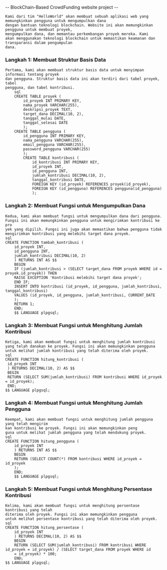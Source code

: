 -- BlockChain-Based CrowdFunding website project --
    
    Kami dari tim "HelloWorld" akan membuat sebuah aplikasi web yang memungkinkan pengguna untuk mengumpulkan dana
    dengan bantuan teknologi blockchain. Website ini akan memungkinkan pengguna untuk membuat proyek, 
    mengumpulkan dana, dan memantau perkembangan proyek mereka. Kami
    akan menggunakan teknologi blockchain untuk memastikan keamanan dan transparansi dalam pengumpulan
    dana.

### Langkah 1: Membuat Struktur Basis Data
    Pertama, kami akan membuat struktur basis data untuk menyimpan informasi tentang proyek
    dan pengguna. Struktur basis data ini akan terdiri dari tabel proyek, tabel
    pengguna, dan tabel kontribusi.
        sql
        CREATE TABLE proyek (
            id_proyek INT PRIMARY KEY,
            nama_proyek VARCHAR(255),
            deskripsi_proyek TEXT,
            target_dana DECIMAL(10, 2),
            tanggal_mulai DATE,
            tanggal_selesai DATE
            );
        CREATE TABLE pengguna (
            id_pengguna INT PRIMARY KEY,
            nama_pengguna VARCHAR(255),
            email_pengguna VARCHAR(255),
            password_pengguna VARCHAR(255)
            );
            CREATE TABLE kontribusi (
                id_kontribusi INT PRIMARY KEY,
                id_proyek INT,
                id_pengguna INT,
                jumlah_kontribusi DECIMAL(10, 2),
                tanggal_kontribusi DATE,
                FOREIGN KEY (id_proyek) REFERENCES proyek(id_proyek),
                FOREIGN KEY (id_pengguna) REFERENCES pengguna(id_pengguna)
                );

### Langkah 2: Membuat Fungsi untuk Mengumpulkan Dana
    Kedua, kami akan membuat fungsi untuk mengumpulkan dana dari pengguna. Fungsi ini akan memungkinkan pengguna untuk mengirimkan kontribusi ke pro
    yek yang dipilih. Fungsi ini juga akan memastikan bahwa pengguna tidak mengirimkan kontribusi yang melebihi target dana proyek.
    sql
    CREATE FUNCTION tambah_kontribusi (
        id_proyek INT,
        id_pengguna INT,
        jumlah_kontribusi DECIMAL(10, 2)
        ) RETURNS INT AS $$
        BEGIN
        IF (jumlah_kontribusi > (SELECT target_dana FROM proyek WHERE id = proyek.id_proyek)) THEN
        RAISE EXCEPTION 'Kontribusi melebihi target dana proyek';
        END IF;
        INSERT INTO kontribusi (id_proyek, id_pengguna, jumlah_kontribusi, tanggal_kontribusi)
        VALUES (id_proyek, id_pengguna, jumlah_kontribusi, CURRENT_DATE
        );
        RETURN 1;
        END;
        $$ LANGUAGE plpgsql;
### Langkah 3: Membuat Fungsi untuk Menghitung Jumlah Kontribusi
    Ketiga, kami akan membuat fungsi untuk menghitung jumlah kontribusi yang telah danakan ke proyek. Fungsi ini akan memungkinkan pengguna
    untuk melihat jumlah kontribusi yang telah diterima oleh proyek.
    sql
    CREATE FUNCTION hitung_kontribusi (
     id_proyek INT
     ) RETURNS DECIMAL(10, 2) AS $$
     BEGIN
     RETURN (SELECT SUM(jumlah_kontribusi) FROM kontribusi WHERE id_proyek = id_proyek);
     END;
    $$ LANGUAGE plpgsql;
### Langkah 4: Membuat Fungsi untuk Menghitung Jumlah Pengguna
    Keempat, kami akan membuat fungsi untuk menghitung jumlah pengguna yang telah mengirim
    kan kontribusi ke proyek. Fungsi ini akan memungkinkan peng
    guna untuk melihat jumlah pengguna yang telah mendukung proyek.
    sql
    CREATE FUNCTION hitung_pengguna (
        id_proyek INT
        ) RETURNS INT AS $$
        BEGIN
        RETURN (SELECT COUNT(*) FROM kontribusi WHERE id_proyek = id_proyek
        );
        END;
        $$ LANGUAGE plpgsql;
### Langkah 5: Membuat Fungsi untuk Menghitung Persentase Kontribusi
    Kelima, kami akan membuat fungsi untuk menghitung persentase kontribusi yang telah
    diterima oleh proyek. Fungsi ini akan memungkinkan pengguna
    untuk melihat persentase kontribusi yang telah diterima oleh proyek.
    sql
    CREATE FUNCTION hitung_persentase (
        id_proyek INT
        ) RETURNS DECIMAL(10, 2) AS $$
        BEGIN
        RETURN (SELECT SUM(jumlah_kontribusi) FROM kontribusi WHERE id_proyek = id_proyek) / (SELECT target_dana FROM proyek WHERE id
        = id_proyek) * 100;
        END;
    $$ LANGUAGE plpgsql;
